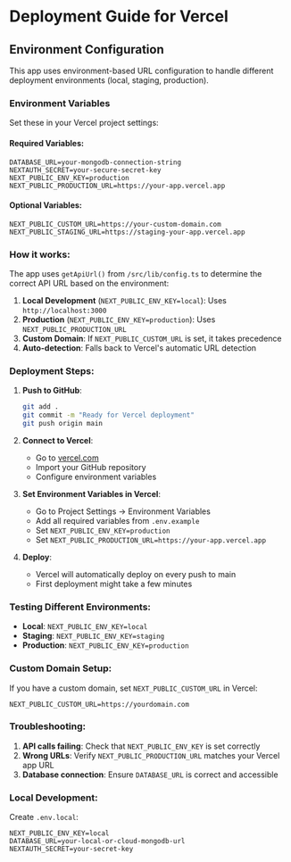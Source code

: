 # Deployment Guide for Vercel

## Environment Configuration

This app uses environment-based URL configuration to handle different deployment environments (local, staging, production).

### Environment Variables

Set these in your Vercel project settings:

#### Required Variables:
```
DATABASE_URL=your-mongodb-connection-string
NEXTAUTH_SECRET=your-secure-secret-key
NEXT_PUBLIC_ENV_KEY=production
NEXT_PUBLIC_PRODUCTION_URL=https://your-app.vercel.app
```

#### Optional Variables:
```
NEXT_PUBLIC_CUSTOM_URL=https://your-custom-domain.com
NEXT_PUBLIC_STAGING_URL=https://staging-your-app.vercel.app
```

### How it works:

The app uses `getApiUrl()` from `/src/lib/config.ts` to determine the correct API URL based on the environment:

1. **Local Development** (`NEXT_PUBLIC_ENV_KEY=local`): Uses `http://localhost:3000`
2. **Production** (`NEXT_PUBLIC_ENV_KEY=production`): Uses `NEXT_PUBLIC_PRODUCTION_URL`
3. **Custom Domain**: If `NEXT_PUBLIC_CUSTOM_URL` is set, it takes precedence
4. **Auto-detection**: Falls back to Vercel's automatic URL detection

### Deployment Steps:

1. **Push to GitHub**:
   ```bash
   git add .
   git commit -m "Ready for Vercel deployment"
   git push origin main
   ```

2. **Connect to Vercel**:
   - Go to [vercel.com](https://vercel.com)
   - Import your GitHub repository
   - Configure environment variables

3. **Set Environment Variables in Vercel**:
   - Go to Project Settings → Environment Variables
   - Add all required variables from `.env.example`
   - Set `NEXT_PUBLIC_ENV_KEY=production`
   - Set `NEXT_PUBLIC_PRODUCTION_URL=https://your-app.vercel.app`

4. **Deploy**:
   - Vercel will automatically deploy on every push to main
   - First deployment might take a few minutes

### Testing Different Environments:

- **Local**: `NEXT_PUBLIC_ENV_KEY=local`
- **Staging**: `NEXT_PUBLIC_ENV_KEY=staging`
- **Production**: `NEXT_PUBLIC_ENV_KEY=production`

### Custom Domain Setup:

If you have a custom domain, set `NEXT_PUBLIC_CUSTOM_URL` in Vercel:
```
NEXT_PUBLIC_CUSTOM_URL=https://yourdomain.com
```

### Troubleshooting:

1. **API calls failing**: Check that `NEXT_PUBLIC_ENV_KEY` is set correctly
2. **Wrong URLs**: Verify `NEXT_PUBLIC_PRODUCTION_URL` matches your Vercel app URL
3. **Database connection**: Ensure `DATABASE_URL` is correct and accessible

### Local Development:

Create `.env.local`:
```
NEXT_PUBLIC_ENV_KEY=local
DATABASE_URL=your-local-or-cloud-mongodb-url
NEXTAUTH_SECRET=your-secret-key
```
